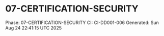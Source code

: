 # 07-CERTIFICATION-SECURITY
Phase: 07-CERTIFICATION-SECURITY
CI: CI-DD001-006
Generated: Sun Aug 24 22:41:15 UTC 2025
